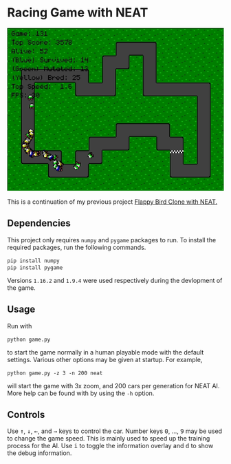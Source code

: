 # Racing Game with NEAT

![Game Screen](./docs/img/racing_game_ai_peek.gif)

This is a continuation of my previous project
[Flappy Bird Clone with NEAT.](https://github.com/greymistcube/flappy_bird_ai)

## Dependencies

This project only requires `numpy` and `pygame` packages to run.
To install the required packages, run the following commands.
```
pip install numpy
pip install pygame
```
Versions `1.16.2` and `1.9.4` were used respectively during the devlopment
of the game.

## Usage

Run with
```
python game.py
```
to start the game normally in a human playable mode with the default settings.
Various other options may be given at startup. For example,
```
python game.py -z 3 -n 200 neat
```
will start the game with 3x zoom, and 200 cars per generation for NEAT AI.
More help can be found with by using the `-h` option.

## Controls
Use <kbd>&uarr;</kbd>, <kbd>&darr;</kbd>, <kbd>&larr;</kbd>, and <kbd>&rarr;</kbd>
keys to control the car. Number keys <kbd>0</kbd>, ..., <kbd>9</kbd>
may be used to change the game speed. This is mainly used to speed up
the training process for the AI.
Use <kbd>i</kbd> to toggle the information overlay and <kbd>d</kbd>
to show the debug information.
